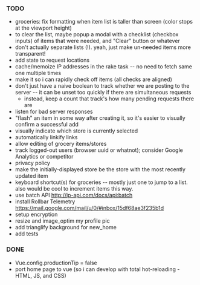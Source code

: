 ### TODO
* groceries: fix formatting when item list is taller than screen (color stops at the viewport height)
* to clear the list, maybe popup a modal with a checklist (checkbox inputs) of items that were needed, and "Clear" button or whatever
* don't actually separate lists (!). yeah, just make un-needed items more transparent!
* add state to request locations
* cache/memoize IP addresses in the rake task -- no need to fetch same one multiple times
* make it so i can rapidly check off items (all checks are aligned)
* don't just have a naive boolean to track whether we are posting to the server -- it can be unset
  too quickly if there are simultaneous requests
  * instead, keep a count that track's how many pending requests there are
* listen for bad server responses
* "flash" an item in some way after creating it, so it's easier to visually confirm a successful add
* visually indicate which store is currently selected
* automatically linkify links
* allow editing of grocery items/stores
* track logged-out users (browser uuid or whatnot); consider Google Analytics or competitor
* privacy policy
* make the initially-displayed store be the store with the most recently updated item
* keyboard shortcut(s) for groceries -- mostly just one to jump to a list. also would be cool to
  increment items this way.
* use batch API http://ip-api.com/docs/api:batch
* install Rollbar Telemetry https://mail.google.com/mail/u/0/#inbox/15df68ae3f235b1d
* setup encryption
* resize and image_optim my profile pic
* add trianglify background for new_home
* add tests

### DONE
* Vue.config.productionTip = false
* port home page to vue (so i can develop with total hot-reloading - HTML, JS, and CSS)
